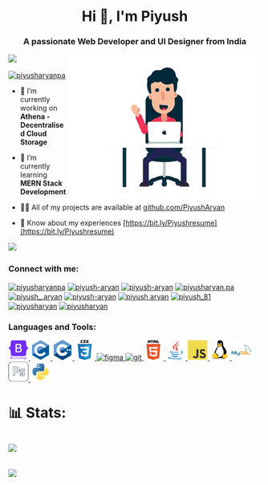 <h1 align="center">Hi 👋, I'm Piyush</h1>
<h3 align="center">A passionate Web Developer and UI Designer from India</h3>
<diV> </div>
<img align="right" height="290" src = "https://github.com/PiyushAryan/PiyushAryan/blob/main/68747470733a2f2f70687973696373-unscreen.gif">

[![](https://visitcount.itsvg.in/api?id=PiyushAryan&icon=0&color=0)](https://visitcount.itsvg.in)

<p align="left"> <a href="https://twitter.com/piyusharyanpa" target="blank"><img src="https://img.shields.io/twitter/follow/piyusharyanpa?logo=twitter&style=for-the-badge" alt="piyusharyanpa" /></a> </p>

- 🔭 I’m currently working on **Athena - Decentralised Cloud Storage**

- 🌱 I’m currently learning **MERN Stack Development**

- 👨‍💻 All of my projects are available at [github.com/PiyushAryan](github.com/PiyushAryan)

- 📄 Know about my experiences [https://bit.ly/Piyushresume](https://bit.ly/Piyushresume)

![](https://github-readme-stats.vercel.app/api?username=PiyushAryan&theme=tokyonight&hide_border=false&include_all_commits=false&count_private=false)
<br>

<h3 align="left">Connect with me:</h3>
<p align="left">
<a href="https://twitter.com/piyusharyanpa" target="blank"><img align="center" src="https://raw.githubusercontent.com/rahuldkjain/github-profile-readme-generator/master/src/images/icons/Social/twitter.svg" alt="piyusharyanpa" height="30" width="40" /></a>
<a href="https://linkedin.com/in/piyush-aryan" target="blank"><img align="center" src="https://raw.githubusercontent.com/rahuldkjain/github-profile-readme-generator/master/src/images/icons/Social/linked-in-alt.svg" alt="piyush-aryan" height="30" width="40" /></a>
<a href="https://stackoverflow.com/users/piyush-aryan" target="blank"><img align="center" src="https://raw.githubusercontent.com/rahuldkjain/github-profile-readme-generator/master/src/images/icons/Social/stack-overflow.svg" alt="piyush-aryan" height="30" width="40" /></a>
<a href="https://fb.com/piyusharyan.pa" target="blank"><img align="center" src="https://raw.githubusercontent.com/rahuldkjain/github-profile-readme-generator/master/src/images/icons/Social/facebook.svg" alt="piyusharyan.pa" height="30" width="40" /></a>
<a href="https://instagram.com/piyush_.aryan" target="blank"><img align="center" src="https://raw.githubusercontent.com/rahuldkjain/github-profile-readme-generator/master/src/images/icons/Social/instagram.svg" alt="piyush_.aryan" height="30" width="40" /></a>
<a href="https://www.behance.net/piyush-aryan" target="blank"><img align="center" src="https://raw.githubusercontent.com/rahuldkjain/github-profile-readme-generator/master/src/images/icons/Social/behance.svg" alt="piyush-aryan" height="30" width="40" /></a>
<a href="https://www.youtube.com/c/piyush aryan" target="blank"><img align="center" src="https://raw.githubusercontent.com/rahuldkjain/github-profile-readme-generator/master/src/images/icons/Social/youtube.svg" alt="piyush aryan" height="30" width="40" /></a>
<a href="https://www.codechef.com/users/piyush_81" target="blank"><img align="center" src="https://cdn.jsdelivr.net/npm/simple-icons@3.1.0/icons/codechef.svg" alt="piyush_81" height="30" width="40" /></a>
<a href="https://codeforces.com/profile/piyusharyan" target="blank"><img align="center" src="https://raw.githubusercontent.com/rahuldkjain/github-profile-readme-generator/master/src/images/icons/Social/codeforces.svg" alt="piyusharyan" height="30" width="40" /></a>
<a href="https://auth.geeksforgeeks.org/user/piyusharyan" target="blank"><img align="center" src="https://raw.githubusercontent.com/rahuldkjain/github-profile-readme-generator/master/src/images/icons/Social/geeks-for-geeks.svg" alt="piyusharyan" height="30" width="40" /></a>
</p>

<h3 align="left">Languages and Tools:</h3>
<p align="left"> <a href="https://getbootstrap.com" target="_blank" rel="noreferrer"> <img src="https://raw.githubusercontent.com/devicons/devicon/master/icons/bootstrap/bootstrap-plain-wordmark.svg" alt="bootstrap" width="40" height="40"/> </a> <a href="https://www.cprogramming.com/" target="_blank" rel="noreferrer"> <img src="https://raw.githubusercontent.com/devicons/devicon/master/icons/c/c-original.svg" alt="c" width="40" height="40"/> </a> <a href="https://www.w3schools.com/cpp/" target="_blank" rel="noreferrer"> <img src="https://raw.githubusercontent.com/devicons/devicon/master/icons/cplusplus/cplusplus-original.svg" alt="cplusplus" width="40" height="40"/> </a> <a href="https://www.w3schools.com/css/" target="_blank" rel="noreferrer"> <img src="https://raw.githubusercontent.com/devicons/devicon/master/icons/css3/css3-original-wordmark.svg" alt="css3" width="40" height="40"/> </a> <a href="https://www.figma.com/" target="_blank" rel="noreferrer"> <img src="https://www.vectorlogo.zone/logos/figma/figma-icon.svg" alt="figma" width="40" height="40"/> </a> <a href="https://git-scm.com/" target="_blank" rel="noreferrer"> <img src="https://www.vectorlogo.zone/logos/git-scm/git-scm-icon.svg" alt="git" width="40" height="40"/> </a> <a href="https://www.w3.org/html/" target="_blank" rel="noreferrer"> <img src="https://raw.githubusercontent.com/devicons/devicon/master/icons/html5/html5-original-wordmark.svg" alt="html5" width="40" height="40"/> </a> <a href="https://www.java.com" target="_blank" rel="noreferrer"> <img src="https://raw.githubusercontent.com/devicons/devicon/master/icons/java/java-original.svg" alt="java" width="40" height="40"/> </a> <a href="https://developer.mozilla.org/en-US/docs/Web/JavaScript" target="_blank" rel="noreferrer"> <img src="https://raw.githubusercontent.com/devicons/devicon/master/icons/javascript/javascript-original.svg" alt="javascript" width="40" height="40"/> </a> <a href="https://www.linux.org/" target="_blank" rel="noreferrer"> <img src="https://raw.githubusercontent.com/devicons/devicon/master/icons/linux/linux-original.svg" alt="linux" width="40" height="40"/> </a> <a href="https://www.mysql.com/" target="_blank" rel="noreferrer"> <img src="https://raw.githubusercontent.com/devicons/devicon/master/icons/mysql/mysql-original-wordmark.svg" alt="mysql" width="40" height="40"/> </a> <a href="https://www.photoshop.com/en" target="_blank" rel="noreferrer"> <img src="https://raw.githubusercontent.com/devicons/devicon/master/icons/photoshop/photoshop-line.svg" alt="photoshop" width="40" height="40"/> </a> <a href="https://www.python.org" target="_blank" rel="noreferrer"> <img src="https://raw.githubusercontent.com/devicons/devicon/master/icons/python/python-original.svg" alt="python" width="40" height="40"/> </a> </p>

# 📊 Stats:

![](https://github-readme-streak-stats.herokuapp.com/?user=PiyushAryan&theme=tokyonight&hide_border=false)
<br>
<br>
![](https://github-readme-stats.vercel.app/api/top-langs/?username=PiyushAryan&theme=tokyonight&hide_border=false&include_all_commits=false&count_private=false&layout=compact)
----


